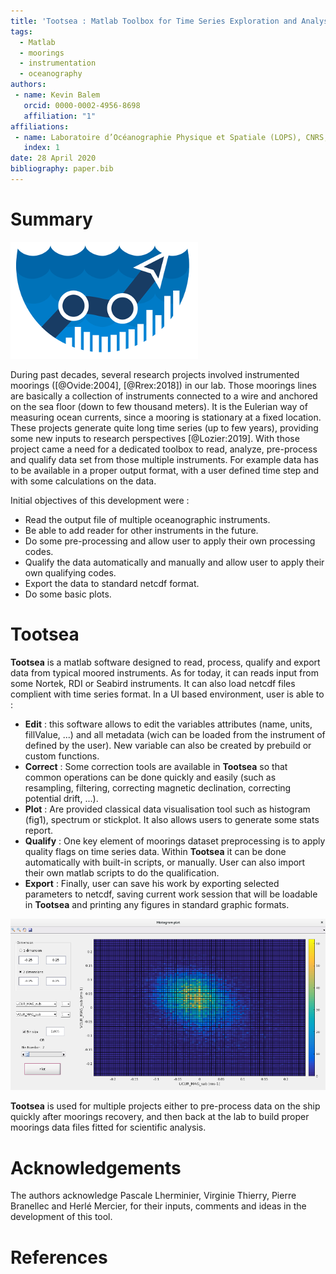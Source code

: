 ```yaml
---
title: 'Tootsea : Matlab Toolbox for Time Series Exploration and Analysis'
tags:
  - Matlab
  - moorings
  - instrumentation
  - oceanography
authors:
 - name: Kevin Balem
   orcid: 0000-0002-4956-8698
   affiliation: "1"
affiliations:
 - name: Laboratoire d’Océanographie Physique et Spatiale (LOPS), CNRS, IRD, Ifremer, IUEM, Univ. Brest, 29280 Plouzané, France
   index: 1
date: 28 April 2020
bibliography: paper.bib
---
```


# Summary

![](media/logo_v2_paper.png)

During past decades, several research projects involved instrumented moorings ([@Ovide:2004], [@Rrex:2018]) in our lab. Those moorings lines are basically a collection of instruments connected to a wire and anchored on the sea floor (down to few thousand meters). It is the Eulerian way of measuring ocean currents, since a mooring is stationary at a fixed location. These projects generate quite long time series (up to few years), providing some new inputs to research perspectives [@Lozier:2019].
With those project came a need for a dedicated toolbox to read, analyze, pre-process and qualify data set from those multiple instruments. For example data has to be available in a proper output format, with a user defined time step and with some calculations on the data.

Initial objectives of this development were :  
- Read the output file of multiple oceanographic instruments.  
- Be able to add reader for other instruments in the future.  
- Do some pre-processing and allow user to apply their own processing codes.  
- Qualify the data automatically and manually and allow user to apply their own qualifying codes.  
- Export the data to standard netcdf format.  
- Do some basic plots.

# Tootsea

**Tootsea** is a matlab software designed to read, process, qualify and export data from typical moored instruments. As for today, it can reads input from some Nortek, RDI or Seabird instruments. It can also load netcdf files complient with time series format. In a UI based environment, user is able to :  
- **Edit** : this software allows to edit the variables attributes (name, units, fillValue, ...) and all metadata (wich can be loaded from the instrument of defined by the user). New variable can also be created by prebuild or custom functions.  
- **Correct** : Some correction tools are available in **Tootsea** so that common operations can be done quickly and easily (such as resampling, filtering, correcting magnetic declination, correcting potential drift, ...).  
- **Plot** : Are provided classical data visualisation tool such as histogram (fig1), spectrum or stickplot. It also allows users to generate some stats report.  
- **Qualify** : One key element of moorings dataset preprocessing is to apply quality flags on time series data. Within **Tootsea** it can be done automatically with built-in scripts, or manually. User can also import their own matlab scripts to do the qualification.  
- **Export** : Finally, user can save his work by exporting selected parameters to netcdf, saving current work session that will be loadable in **Tootsea** and printing any figures in standard graphic formats.  

![Plot example.\label{fig:example}](media/histo2d_paper.png)

**Tootsea** is used for multiple projects either to pre-process data on the ship quickly after moorings recovery, and then back at the lab to build proper moorings data files fitted for scientific analysis.

# Acknowledgements

The authors acknowledge Pascale Lherminier, Virginie Thierry, Pierre Branellec and Herlé Mercier, for their inputs, comments and ideas in the development of this tool.  

# References
